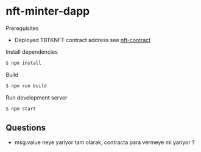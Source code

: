 # nft-minter-dapp

Prerequisites

- Deployed TBTKNFT contract address see [nft-contract](https://bag.org.tr/proje/ether/nft/nft-contract)

Install dependencies

```sh
$ npm install
```

Build 

```sh
$ npm run build
```

Run development server
``` sh
$ npm start
```

## Questions

- msg.value neye yariyor tam olarak, contracta para vermeye mi yariyor ?
